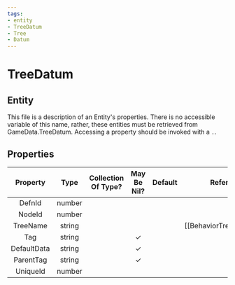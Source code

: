 ```yaml
---
tags:
- entity
- TreeDatum
- Tree
- Datum
---
```

# TreeDatum
## Entity
This file is a description of an Entity's properties. There is no accessible variable of this name, rather, these entities must be retrieved from GameData.TreeDatum. Accessing a property should be invoked with a `.`.
## Properties
|	Property	|	Type	|	Collection Of Type?	|	May Be Nil?	|	Default	|	References	|	Key	|	Notes	|
|	:-:	|	:-:	|	:-:	|	:-:	|	:-:	|	:-:	|	:-:	|	-:	|
|	DefnId	|	number	|		|		|		|		|		|	|
|	NodeId	|	number	|		|		|		|		|		|	|
|	TreeName	|	string	|		|		|		|	[[BehaviorTree]].TreeName	|		|	|
|	Tag	|	string	|		|	✓	|		|		|		|	|
|	DefaultData	|	string	|		|	✓	|		|		|		|	|
|	ParentTag	|	string	|		|	✓	|		|		|		|	|
|	UniqueId	|	number	|		|		|		|		|	✓	|	|
